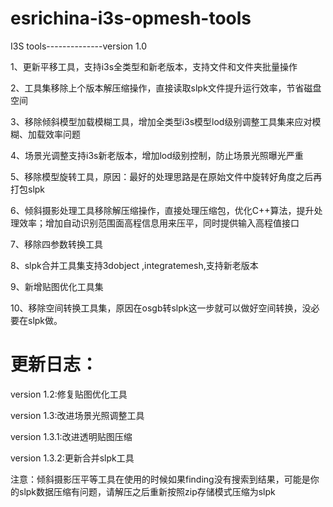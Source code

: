 # esrichina-i3s-opmesh-tools

I3S tools--------------version 1.0

1、更新平移工具，支持i3s全类型和新老版本，支持文件和文件夹批量操作

2、工具集移除上个版本解压缩操作，直接读取slpk文件提升运行效率，节省磁盘空间

3、移除倾斜模型加载模糊工具，增加全类型i3s模型lod级别调整工具集来应对模糊、加载效率问题

4、场景光调整支持i3s新老版本，增加lod级别控制，防止场景光照曝光严重

5、移除模型旋转工具，原因：最好的处理思路是在原始文件中旋转好角度之后再打包slpk

6、倾斜摄影处理工具移除解压缩操作，直接处理压缩包，优化C++算法，提升处理效率；增加自动识别范围面高程信息用来压平，同时提供输入高程值接口

7、移除四参数转换工具

8、slpk合并工具集支持3dobject ,integratemesh,支持新老版本

9、新增贴图优化工具集

10、移除空间转换工具集，原因在osgb转slpk这一步就可以做好空间转换，没必要在slpk做。

# 更新日志：

version 1.2:修复贴图优化工具

version 1.3:改进场景光照调整工具

version 1.3.1:改进透明贴图压缩

version 1.3.2:更新合并slpk工具

注意：倾斜摄影压平等工具在使用的时候如果finding没有搜索到结果，可能是你的slpk数据压缩有问题，请解压之后重新按照zip存储模式压缩为slpk
